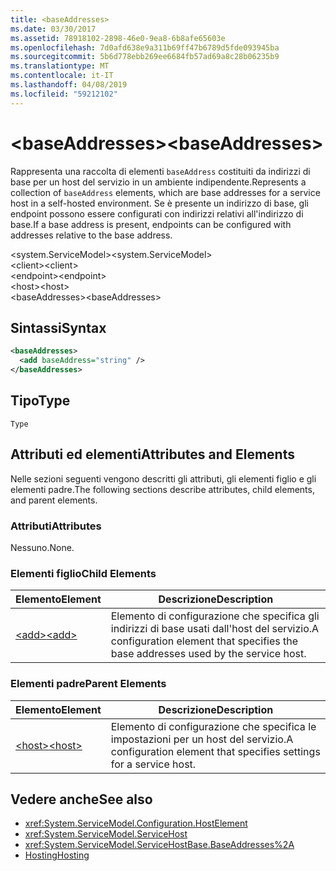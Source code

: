 ```yaml
---
title: <baseAddresses>
ms.date: 03/30/2017
ms.assetid: 78918102-2898-46e0-9ea8-6b8afe65603e
ms.openlocfilehash: 7d0afd638e9a311b69ff47b6789d5fde093945ba
ms.sourcegitcommit: 5b6d778ebb269ee6684fb57ad69a8c28b06235b9
ms.translationtype: MT
ms.contentlocale: it-IT
ms.lasthandoff: 04/08/2019
ms.locfileid: "59212102"
---
```

# <a name="baseaddresses"></a><span data-ttu-id="0ee69-101">\<baseAddresses></span><span class="sxs-lookup"><span data-stu-id="0ee69-101">\<baseAddresses></span></span>
<span data-ttu-id="0ee69-102">Rappresenta una raccolta di elementi `baseAddress` costituiti da indirizzi di base per un host del servizio in un ambiente indipendente.</span><span class="sxs-lookup"><span data-stu-id="0ee69-102">Represents a collection of `baseAddress` elements, which are base addresses for a service host in a self-hosted environment.</span></span> <span data-ttu-id="0ee69-103">Se è presente un indirizzo di base, gli endpoint possono essere configurati con indirizzi relativi all'indirizzo di base.</span><span class="sxs-lookup"><span data-stu-id="0ee69-103">If a base address is present, endpoints can be configured with addresses relative to the base address.</span></span>  
  
 <span data-ttu-id="0ee69-104">\<system.ServiceModel></span><span class="sxs-lookup"><span data-stu-id="0ee69-104">\<system.ServiceModel></span></span>  
<span data-ttu-id="0ee69-105">\<client></span><span class="sxs-lookup"><span data-stu-id="0ee69-105">\<client></span></span>  
<span data-ttu-id="0ee69-106">\<endpoint></span><span class="sxs-lookup"><span data-stu-id="0ee69-106">\<endpoint></span></span>  
<span data-ttu-id="0ee69-107">\<host></span><span class="sxs-lookup"><span data-stu-id="0ee69-107">\<host></span></span>  
<span data-ttu-id="0ee69-108">\<baseAddresses></span><span class="sxs-lookup"><span data-stu-id="0ee69-108">\<baseAddresses></span></span>  
  
## <a name="syntax"></a><span data-ttu-id="0ee69-109">Sintassi</span><span class="sxs-lookup"><span data-stu-id="0ee69-109">Syntax</span></span>  
  
```xml  
<baseAddresses>
  <add baseAddress="string" />
</baseAddresses>
```  
  
## <a name="type"></a><span data-ttu-id="0ee69-110">Tipo</span><span class="sxs-lookup"><span data-stu-id="0ee69-110">Type</span></span>  
 `Type`  
  
## <a name="attributes-and-elements"></a><span data-ttu-id="0ee69-111">Attributi ed elementi</span><span class="sxs-lookup"><span data-stu-id="0ee69-111">Attributes and Elements</span></span>  
 <span data-ttu-id="0ee69-112">Nelle sezioni seguenti vengono descritti gli attributi, gli elementi figlio e gli elementi padre.</span><span class="sxs-lookup"><span data-stu-id="0ee69-112">The following sections describe attributes, child elements, and parent elements.</span></span>  
  
### <a name="attributes"></a><span data-ttu-id="0ee69-113">Attributi</span><span class="sxs-lookup"><span data-stu-id="0ee69-113">Attributes</span></span>  
 <span data-ttu-id="0ee69-114">Nessuno.</span><span class="sxs-lookup"><span data-stu-id="0ee69-114">None.</span></span>  
  
### <a name="child-elements"></a><span data-ttu-id="0ee69-115">Elementi figlio</span><span class="sxs-lookup"><span data-stu-id="0ee69-115">Child Elements</span></span>  
  
|<span data-ttu-id="0ee69-116">Elemento</span><span class="sxs-lookup"><span data-stu-id="0ee69-116">Element</span></span>|<span data-ttu-id="0ee69-117">Descrizione</span><span class="sxs-lookup"><span data-stu-id="0ee69-117">Description</span></span>|  
|-------------|-----------------|  
|[<span data-ttu-id="0ee69-118">\<add></span><span class="sxs-lookup"><span data-stu-id="0ee69-118">\<add></span></span>](../../../../../docs/framework/configure-apps/file-schema/wcf/add-of-baseaddresses.md)|<span data-ttu-id="0ee69-119">Elemento di configurazione che specifica gli indirizzi di base usati dall'host del servizio.</span><span class="sxs-lookup"><span data-stu-id="0ee69-119">A configuration element that specifies the base addresses used by the service host.</span></span>|  
  
### <a name="parent-elements"></a><span data-ttu-id="0ee69-120">Elementi padre</span><span class="sxs-lookup"><span data-stu-id="0ee69-120">Parent Elements</span></span>  
  
|<span data-ttu-id="0ee69-121">Elemento</span><span class="sxs-lookup"><span data-stu-id="0ee69-121">Element</span></span>|<span data-ttu-id="0ee69-122">Descrizione</span><span class="sxs-lookup"><span data-stu-id="0ee69-122">Description</span></span>|  
|-------------|-----------------|  
|[<span data-ttu-id="0ee69-123">\<host></span><span class="sxs-lookup"><span data-stu-id="0ee69-123">\<host></span></span>](../../../../../docs/framework/configure-apps/file-schema/wcf/host.md)|<span data-ttu-id="0ee69-124">Elemento di configurazione che specifica le impostazioni per un host del servizio.</span><span class="sxs-lookup"><span data-stu-id="0ee69-124">A configuration element that specifies settings for a service host.</span></span>|  
  
## <a name="see-also"></a><span data-ttu-id="0ee69-125">Vedere anche</span><span class="sxs-lookup"><span data-stu-id="0ee69-125">See also</span></span>

- <xref:System.ServiceModel.Configuration.HostElement>
- <xref:System.ServiceModel.ServiceHost>
- <xref:System.ServiceModel.ServiceHostBase.BaseAddresses%2A>
- [<span data-ttu-id="0ee69-126">Hosting</span><span class="sxs-lookup"><span data-stu-id="0ee69-126">Hosting</span></span>](../../../../../docs/framework/wcf/feature-details/hosting.md)
